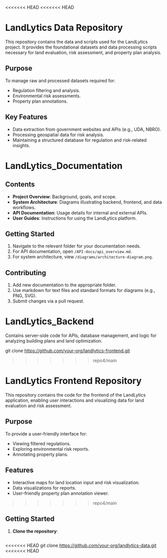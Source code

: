 <<<<<<< HEAD
<<<<<<< HEAD
# LandLytics Data Repository

This repository contains the data and scripts used for the LandLytics project. It provides the foundational datasets and data processing scripts necessary for land evaluation, risk assessment, and property plan analysis.

## **Purpose**
To manage raw and processed datasets required for:
- Regulation filtering and analysis.
- Environmental risk assessments.
- Property plan annotations.


## **Key Features**
- Data extraction from government websites and APIs (e.g., UDA, NBRO).
- Processing geospatial data for risk analysis.
- Maintaining a structured database for regulation and risk-related insights.


# LandLytics_Documentation

## **Contents**
- **Project Overview**: Background, goals, and scope.
- **System Architecture**: Diagrams illustrating backend, frontend, and data workflows.
- **API Documentation**: Usage details for internal and external APIs.
- **User Guides**: Instructions for using the LandLytics platform.

## **Getting Started**
1. Navigate to the relevant folder for your documentation needs.
2. For API documentation, open `/API-docs/api_overview.md`.
3. For system architecture, view `/diagrams/architecture-diagram.png`.

## **Contributing**
1. Add new documentation to the appropriate folder.
2. Use markdown for text files and standard formats for diagrams (e.g., PNG, SVG).
3. Submit changes via a pull request.


# LandLytics_Backend
 Contains server-side code for APIs, database management, and logic for analyzing building plans and land optimization.

   git clone https://github.com/your-org/landlytics-frontend.git
>>>>>>> repo4/main


# LandLytics Frontend Repository

This repository contains the code for the frontend of the LandLytics application, enabling user interactions and visualizing data for land evaluation and risk assessment.

## **Purpose**
To provide a user-friendly interface for:
- Viewing filtered regulations.
- Exploring environmental risk reports.
- Annotating property plans.

## **Features**
- Interactive maps for land location input and risk visualization.
- Data visualizations for reports.
- User-friendly property plan annotation viewer.
>>>>>>> repo4/main

## **Getting Started**
1. **Clone the repository**:
   ```bash
<<<<<<< HEAD
   git clone https://github.com/your-org/landlytics-data.git
<<<<<<< HEAD


